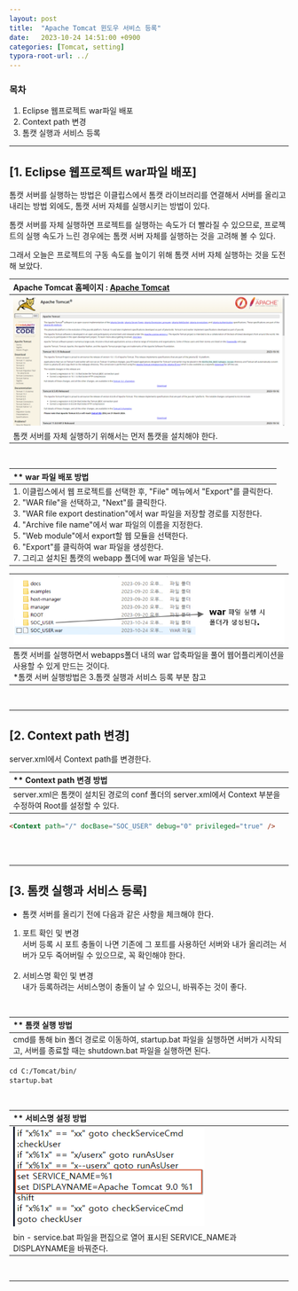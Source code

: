 ```yaml
---
layout: post
title:  "Apache Tomcat 윈도우 서비스 등록"
date:   2023-10-24 14:51:00 +0900
categories: [Tomcat, setting]
typora-root-url: ../
---
```


### 목차
1. Eclipse 웹프로젝트 war파일 배포
2. Context path 변경
3. 톰캣 실행과 서비스 등록

---
## [1. Eclipse 웹프로젝트 war파일 배포]  

톰캣 서버를 실행하는 방법은 이클립스에서 톰캣 라이브러리를 연결해서 서버를 올리고 내리는 방법 외에도, 톰캣 서버 자체를 실행시키는 방법이 있다.<br>

톰캣 서버를 자체 실행하면 프로젝트를 실행하는 속도가 더 빨라질 수 있으므로, 프로젝트의 실행 속도가 느린 경우에는 톰캣 서버 자체를 실행하는 것을 고려해 볼 수 있다.<br>

그래서 오늘은 프로젝트의 구동 속도를 높이기 위해 톰캣 서버 자체 실행하는 것을 도전해 보았다.<br>

|Apache Tomcat 홈페이지 : [Apache Tomcat](https://tomcat.apache.org/)
|:--|
| ![git_clone_push](/assets/img/tomcat_install.png)
| 톰캣 서버를 자체 실행하기 위해서는 먼저 톰캣을 설치해야 한다.<br>|

<br>

|** war 파일 배포 방법
|:--|
|1. 이클립스에서 웹 프로젝트를 선택한 후, "File" 메뉴에서 "Export"를 클릭한다.<br>2. "WAR file"을 선택하고, "Next"를 클릭한다.<br>3. "WAR file export destination"에서 war 파일을 저장할 경로를 지정한다.<br>4. "Archive file name"에서 war 파일의 이름을 지정한다.<br>5. "Web module"에서 export할 웹 모듈을 선택한다.<br>6. "Export"를 클릭하여 war 파일을 생성한다.<br>7. 그리고 설치된 톰캣의 webapp 폴더에 war 파일을 넣는다.|

| ![git_clone_push](/assets/img/warfile.png)|
|:--|
|톰캣 서버를 실행하면서 webapps폴더 내의 war 압축파일을 풀어 웹어플리케이션을 사용할 수 있게 만드는 것이다. <br>*톰캣 서버 실행방법은 3.톰캣 실행과 서비스 등록 부분 참고 |

<br>

---  
## [2. Context path 변경]  
server.xml에서 Context path를 변경한다.<br>


|** Context path 변경 방법 <br> 
|:--
|server.xml은 톰캣이 설치된 경로의 conf 폴더의 server.xml에서 Context 부분을 수정하여 Root를 설정할 수 있다.|
```md
<Context path="/" docBase="SOC_USER" debug="0" privileged="true" /> 
```
<br><br>

---
## [3. 톰캣 실행과 서비스 등록]

- 톰캣 서버를 올리기 전에 다음과 같은 사항을 체크해야 한다.
1. 포트 확인 및 변경<br>
서버 등록 시 포트 충돌이 나면 기존에 그 포트를 사용하던 서버와 내가 올리려는 서버가 모두 죽어버릴 수 있으므로, 꼭 확인해야 한다.<br><br>
2. 서비스명 확인 및 변경<br>
내가 등록하려는 서비스명이 충돌이 날 수 있으니, 바꿔주는 것이 좋다.<br>

<br>

|** 톰캣 실행 방법 <br> 
|:--
|cmd를 통해 bin 폴더 경로로 이동하여, startup.bat 파일을 실행하면 서버가 시작되고, 서버를 종료할 때는 shutdown.bat 파일을 실행하면 된다.|
```md
cd C:/Tomcat/bin/
startup.bat
```
<br>

|** 서비스명 설정 방법<br> 
|:--
| ![git_build_success](/assets/img/tomcat_service_rename.png) 
|bin - service.bat 파일을 편집으로 열어 표시된 SERVICE_NAME과 DISPLAYNAME을 바꿔준다.|

<br>

---
